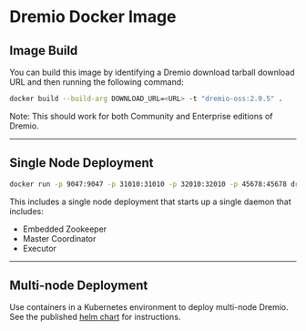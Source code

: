 # Dremio Docker Image
## Image Build

You can build this image by identifying a Dremio download tarball download URL and then running the following command:

``` bash
docker build --build-arg DOWNLOAD_URL=<URL> -t "dremio-oss:2.0.5" .
```

Note: This should work for both Community and Enterprise editions of Dremio.

---

## Single Node Deployment

```bash
docker run -p 9047:9047 -p 31010:31010 -p 32010:32010 -p 45678:45678 dremio/dremio-oss
```
This includes a single node deployment that starts up a single daemon that includes:
* Embedded Zookeeper
* Master Coordinator
* Executor

---

## Multi-node Deployment

Use containers in a Kubernetes environment to deploy multi-node Dremio. See the published [helm chart](https://github.com/dremio/dremio-cloud-tools/tree/master/charts/dremio) for instructions.
